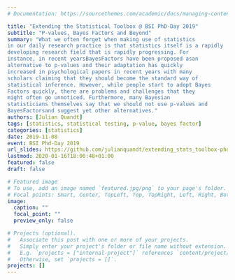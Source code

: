 ```yaml
---
# Documentation: https://sourcethemes.com/academic/docs/managing-content/

title: "Extending the Statistical Toolbox @ BSI PhD-Day 2019"
subtitle: "P-values, Bayes Factors and Beyond"
summary: "What we often forget when making use of statistics
in our daily research practice is that statistics itself is a rapidly
developing research field that is rapidly progressing. For
instance, in recent yearsBayesFactors have been proposed asan
alternative to p-values and their adaptation has quickly
increased in psychological papers in recent years with many
scholars claiming that they should become the standard way of
statistical inference. However, while people start to adopt Bayes
Factors quickly, there are problems and challenges that they
might often go unnoticed. Furthermore, many Bayesian
statisticians themselves say that we should not use p-values and
BayesFactorsand suggest yet other alternatives."
authors: [Julian Quandt]
tags: [statistics, statistical testing, p-value, bayes factor]
categories: [statistics]
date: 2019-11-08
event: BSI Phd-Day 2019
url_slides: https://github.com/julianquandt/extending_stats_toolbox-phd-day2019
lastmod: 2020-01-16T18:00:48+01:00
featured: false
draft: false

# Featured image
# To use, add an image named `featured.jpg/png` to your page's folder.
# Focal points: Smart, Center, TopLeft, Top, TopRight, Left, Right, BottomLeft, Bottom, BottomRight.
image:
  caption: ""
  focal_point: ""
  preview_only: false

# Projects (optional).
#   Associate this post with one or more of your projects.
#   Simply enter your project's folder or file name without extension.
#   E.g. `projects = ["internal-project"]` references `content/project/deep-learning/index.md`.
#   Otherwise, set `projects = []`.
projects: []
---
```


